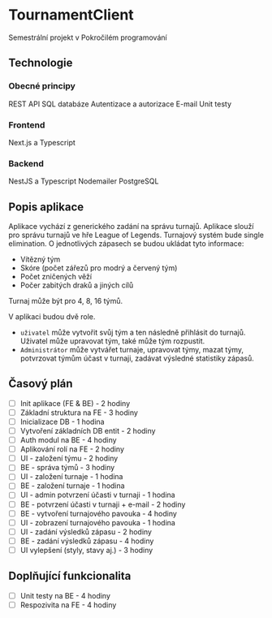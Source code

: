 # TournamentClient
Semestrální projekt v Pokročilém programování

## Technologie
### Obecné principy
REST API
SQL databáze
Autentizace a autorizace
E-mail
Unit testy

### Frontend
Next.js a Typescript

### Backend
NestJS a Typescript
Nodemailer
PostgreSQL

## Popis aplikace
Aplikace vychází z generického zadání na správu turnajů. Aplikace slouží pro správu turnajů ve hře League of Legends. Turnajový systém bude single elimination. O jednotlivých zápasech se budou ukládat tyto informace:
- Vítězný tým
- Skóre (počet zářezů pro modrý a červený tým)
- Počet zničených věží
- Počer zabitých draků a jiných cílů

Turnaj může být pro 4, 8, 16 týmů.

V aplikaci budou dvě role. 
- `uživatel` může vytvořit svůj tým a ten následně přihlásit do turnajů. Uživatel může upravovat tým, také může tým rozpustit.
- `Administrátor` může vytvářet turnaje, upravovat týmy, mazat týmy, potvrzovat týmům účast v turnaji, zadávat výsledné statistiky zápasů.

## Časový plán
- [ ] Init aplikace (FE & BE) - 2 hodiny
- [ ] Základní struktura na FE - 3 hodiny
- [ ] Inicializace DB - 1 hodina
- [ ] Vytvoření základních DB entit - 2 hodiny
- [ ] Auth modul na BE - 4 hodiny
- [ ] Aplikování rolí na FE - 2 hodiny
- [ ] UI - založení týmu - 2 hodiny
- [ ] BE - správa týmů - 3 hodiny
- [ ] UI - založení turnaje - 1 hodina
- [ ] BE - založení turnaje - 1 hodina
- [ ] UI - admin potvrzení účasti v turnaji - 1 hodina
- [ ] BE - potvrzení účasti v turnaji + e-mail - 2 hodiny
- [ ] BE - vytvoření turnajového pavouka - 4 hodiny
- [ ] UI - zobrazení turnajového pavouka - 1 hodina
- [ ] UI - zadání výsledků zápasu - 2 hodiny
- [ ] BE - zadání výsledků zápasu - 4 hodiny
- [ ] UI vylepšení (styly, stavy aj.) - 3 hodiny

## Doplňující funkcionalita
- [ ] Unit testy na BE - 4 hodiny
- [ ] Respozivita na FE - 4 hodiny
